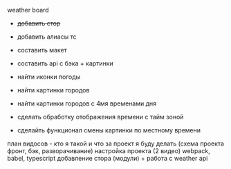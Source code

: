 weather board
- ~~добавить стор~~
- добавить алиасы тс

- составить макет

- составить api с бэка + картинки

- найти иконки погоды
- найти картинки городов
- найти картинки городов с 4мя временами дня

- сделать обработку отображения времени с тайм зоной
- сделайть функционал смены картинки по местному времени

 план видосов -
 кто я такой и что за проект я буду делать (схема проекта фронт, бэк, разворачивание)
 настройка проекта (2 видео) webpack, babel, typescript
добавление стора (модули) + работа с weather api

